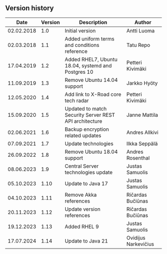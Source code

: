 ## Version history

| Date       | Version | Description                                            | Author               |
|------------|---------|--------------------------------------------------------|----------------------|
| 02.02.2018 | 1.0     | Initial version                                        | Antti Luoma          |
| 02.03.2018 | 1.1     | Added uniform terms and conditions reference           | Tatu Repo            |
| 17.04.2019 | 1.2     | Added RHEL7, Ubuntu 18.04, systemd and Postgres 10     | Petteri Kivimäki     |
| 11.09.2019 | 1.3     | Remove Ubuntu 14.04 support                            | Jarkko Hyöty         |
| 12.05.2020 | 1.4     | Add link to X-Road core tech radar                     | Petteri Kivimäki     |
| 15.09.2020 | 1.5     | Updated to match Security Server REST API architecture | Janne Mattila        |
| 02.06.2021 | 1.6     | Backup encryption related updates                      | Andres Allkivi       |
| 07.09.2021 | 1.7     | Update technologies                                    | Ilkka Seppälä        |
| 26.09.2022 | 1.8     | Remove Ubuntu 18.04 support                            | Andres Rosenthal     |
| 08.06.2023 | 1.9     | Central Server technologies update                     | Justas Samuolis      |
| 05.10.2023 | 1.10    | Update to Java 17                                      | Justas Samuolis      |
| 04.10.2023 | 1.11    | Remove Akka references                                 | Ričardas Bučiūnas    |
| 20.11.2023 | 1.12    | Update version references                              | Ričardas Bučiūnas    |
| 19.12.2023 | 1.13    | Added RHEL 9                                           | Justas Samuolis      |
| 17.07.2024 | 1.14    | Update to Java 21                                      | Ovidijus Narkevičius |